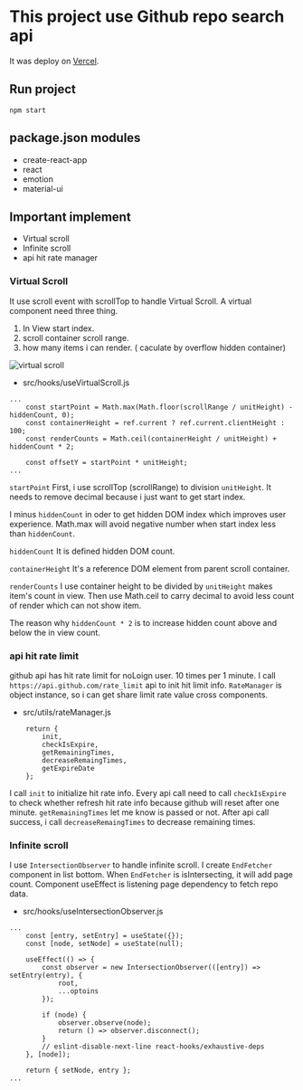 # This project use Github repo search api

It was deploy on [Vercel](https://github-repo-search-six.vercel.app/).

## Run project

```
npm start
```

## package.json modules

-   create-react-app
-   react
-   emotion
-   material-ui

## Important implement

-   Virtual scroll
-   Infinite scroll
-   api hit rate manager

### Virtual Scroll

It use scroll event with scrollTop to handle Virtual Scroll.
A virtual component need three thing.

1. In View start index.
2. scroll container scroll range.
3. how many items i can render. ( caculate by overflow hidden container)

![virtual scroll](https://work.ianccy.com/img/vituralscroll.png)

-   src/hooks/useVirtualScroll.js

```
...
    const startPoint = Math.max(Math.floor(scrollRange / unitHeight) - hiddenCount, 0);
    const containerHeight = ref.current ? ref.current.clientHeight : 100;
    const renderCounts = Math.ceil(containerHeight / unitHeight) + hiddenCount * 2;

    const offsetY = startPoint * unitHeight;
...
```

`startPoint`
First, i use scrollTop (scrollRange) to division `unitHeight`. It needs to remove decimal because i just want to get start index.

I minus `hiddenCount` in oder to get hidden DOM index which improves user experience.
Math.max will avoid negative number when start index less than `hiddenCount`.

`hiddenCount`
It is defined hidden DOM count.

`containerHeight`
It's a reference DOM element from parent scroll container.

`renderCounts`
I use container height to be divided by `unitHeight` makes item's count in view.
Then use Math.ceil to carry decimal to avoid less count of render which can not show item.

The reason why `hiddenCount * 2` is to increase hidden count above and below the in view count.

### api hit rate limit

github api has hit rate limit for noLoign user. 10 times per 1 minute.
I call `https://api.github.com/rate_limit` api to init hit limit info. `RateManager` is object instance, so i can get share limit rate value cross components.

-   src/utils/rateManager.js

```
    return {
        init,
        checkIsExpire,
        getRemainingTimes,
        decreaseRemaingTimes,
        getExpireDate
    };
```

I call `init` to initialize hit rate info. Every api call need to call `checkIsExpire` to check whether refresh hit rate info because github will reset after one minute. `getRemainingTimes` let me know is passed or not.
After api call success, i call `decreaseRemaingTimes` to decrease remaining times.

### Infinite scroll

I use `IntersectionObserver` to handle infinite scroll. I create `EndFetcher` component in list bottom.
When `EndFetcher` is isIntersecting, it will add page count. Component useEffect is listening page dependency to fetch repo data.

-   src/hooks/useIntersectionObserver.js

```
...
    const [entry, setEntry] = useState({});
    const [node, setNode] = useState(null);

    useEffect(() => {
        const observer = new IntersectionObserver(([entry]) => setEntry(entry), {
            root,
            ...optoins
        });

        if (node) {
            observer.observe(node);
            return () => observer.disconnect();
        }
        // eslint-disable-next-line react-hooks/exhaustive-deps
    }, [node]);

    return { setNode, entry };
...
```
